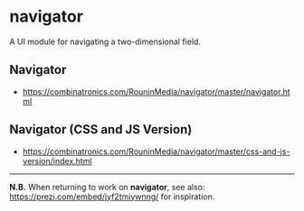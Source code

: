 # navigator
A UI module for navigating a two-dimensional field.

## Navigator

 * https://combinatronics.com/RouninMedia/navigator/master/navigator.html

## Navigator (CSS and JS Version)
 
 * https://combinatronics.com/RouninMedia/navigator/master/css-and-js-version/index.html

_____

**N.B.** When returning to work on **navigator**, see also: https://prezi.com/embed/jyf2tmiywnng/ for inspiration.
 
